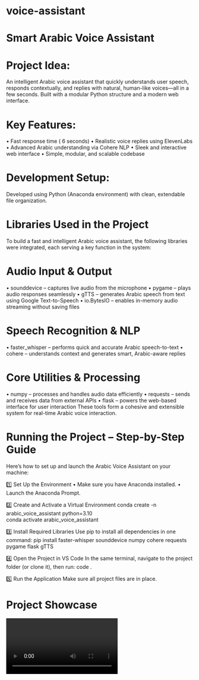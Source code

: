 # voice-assistant
 # Smart Arabic Voice Assistant

# Project Idea:
An intelligent Arabic voice assistant that quickly understands user speech, responds contextually, and replies with natural, human-like voices—all in a few seconds. Built with a modular Python structure and a modern web interface.

# Key Features:
 • Fast response time ( 6 seconds)
 • Realistic voice replies using ElevenLabs
 • Advanced Arabic understanding via Cohere NLP
 • Sleek and interactive web interface
 • Simple, modular, and scalable codebase

# Development Setup:
Developed using Python (Anaconda environment) with clean, extendable file organization.

 # Libraries Used in the Project
To build a fast and intelligent Arabic voice assistant, the following libraries were integrated, each serving a key function in the system:

# Audio Input & Output
 • sounddevice – captures live audio from the microphone
 • pygame – plays audio responses seamlessly
 • gTTS – generates Arabic speech from text using Google Text-to-Speech
 • io.BytesIO – enables in-memory audio streaming without saving files

# Speech Recognition & NLP
 • faster_whisper – performs quick and accurate Arabic speech-to-text
 • cohere – understands context and generates smart, Arabic-aware replies

# Core Utilities & Processing
 • numpy – processes and handles audio data efficiently
 • requests – sends and receives data from external APIs
 • flask – powers the web-based interface for user interaction
These tools form a cohesive and extensible system for real-time Arabic voice interaction.

 # Running the Project – Step-by-Step Guide
Here’s how to set up and launch the Arabic Voice Assistant on your machine:

1️⃣ Set Up the Environment
 • Make sure you have Anaconda installed.
 • Launch the Anaconda Prompt.

2️⃣ Create and Activate a Virtual Environment
conda create -n arabic_voice_assistant python=3.10  
conda activate arabic_voice_assistant

3️⃣ Install Required Libraries
Use pip to install all dependencies in one command:
pip install faster-whisper sounddevice numpy cohere requests pygame flask gTTS

4️⃣ Open the Project in VS Code
In the same terminal, navigate to the project folder (or clone it), then run:
code .

5️⃣ Run the Application
Make sure all project files are in place.

# Project Showcase
![ai](ai.mp4)
